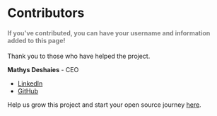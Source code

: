 <h1 id="contributors">Contributors</h1>

<h4 style="color: gray;">If you've contributed, you can have your username and information added to this page!</h4>

Thank you to those who have helped the project.

**Mathys Deshaies** - CEO

- [LinkedIn](https://www.linkedin.com/in/mathys-deshaies/)
- [GitHub](https://github.com/MathPow)

Help us grow this project and start your open source journey [here](https://github.com/MathPow/DevEngageAnalytics).
